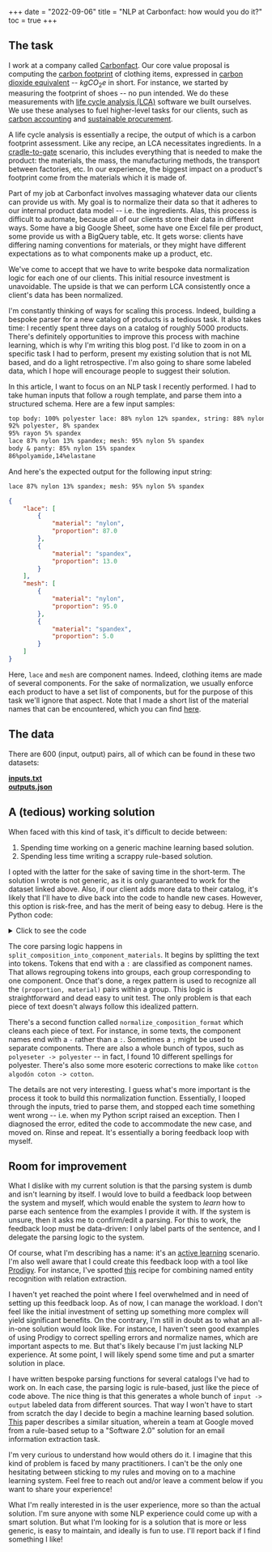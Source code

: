 +++
date = "2022-09-06"
title = "NLP at Carbonfact: how would you do it?"
toc = true
+++

## The task

I work at a company called [Carbonfact](https://www.carbonfact.com/). Our core value proposal is computing the [carbon footprint](https://www.wikiwand.com/en/Carbon_footprint) of clothing items, expressed in [carbon dioxide equivalent](https://www.wikiwand.com/en/Carbon_Dioxide_Equivalent) -- $kgCO_2e$ in short. For instance, we started by measuring the footprint of shoes -- no pun intended. We do these measurements with [life cycle analysis (LCA)](https://www.wikiwand.com/en/Life-cycle_assessment) software we built ourselves. We use these analyses to fuel higher-level tasks for our clients, such as [carbon accounting](https://www.wikiwand.com/en/Carbon_accounting) and [sustainable procurement](https://www.wikiwand.com/en/Sustainable_procurement).

A life cycle analysis is essentially a recipe, the output of which is a carbon footprint assessment. Like any recipe, an LCA necessitates ingredients. In a [cradle-to-gate](https://www.wikiwand.com/en/Life-cycle_assessment#/Cradle-to-gate) scenario, this includes everything that is needed to make the product: the materials, the mass, the manufacturing methods, the transport between factories, etc. In our experience, the biggest impact on a product's footprint come from the materials which it is made of.

Part of my job at Carbonfact involves massaging whatever data our clients can provide us with. My goal is to normalize their data so that it adheres to our internal product data model -- i.e. the ingredients. Alas, this process is difficult to automate, because all of our clients store their data in different ways. Some have a big Google Sheet, some have one Excel file per product, some provide us with a BigQuery table, etc. It gets worse: clients have differing naming conventions for materials, or they might have different expectations as to what components make up a product, etc.

We've come to accept that we have to write bespoke data normalization logic for each one of our clients. This initial resource investment is unavoidable. The upside is that we can perform LCA consistently once a client's data has been normalized.

I'm constantly thinking of ways for scaling this process. Indeed, building a bespoke parser for a new catalog of products is a tedious task. It also takes time: I recently spent three days on a catalog of roughly 5000 products. There's definitely opportunities to improve this process with machine learning, which is why I'm writing this blog post. I'd like to zoom in on a specific task I had to perform, present my existing solution that is not ML based, and do a light retrospective. I'm also going to share some labeled data, which I hope will encourage people to suggest their solution.

In this article, I want to focus on an NLP task I recently performed. I had to take human inputs that follow a rough template, and parse them into a structured schema. Here are a few input samples:

```txt
top body: 100% polyester lace: 88% nylon 12% spandex, string: 88% nylon 12% spandex
92% polyester, 8% spandex
95% rayon 5% spandex
lace 87% nylon 13% spandex; mesh: 95% nylon 5% spandex
body & panty: 85% nylon 15% spandex
86%polyamide,14%elastane
```

And here's the expected output for the following input string:

```txt
lace 87% nylon 13% spandex; mesh: 95% nylon 5% spandex
```

```json
{
    "lace": [
        {
            "material": "nylon",
            "proportion": 87.0
        },
        {
            "material": "spandex",
            "proportion": 13.0
        }
    ],
    "mesh": [
        {
            "material": "nylon",
            "proportion": 95.0
        },
        {
            "material": "spandex",
            "proportion": 5.0
        }
    ]
}
```

Here, `lace` and `mesh` are component names. Indeed, clothing items are made of several components. For the sake of normalization, we usually enforce each product to have a set list of components, but for the purpose of this task we'll ignore that aspect. Note that I made a short list of the material names that can be encountered, which you can find [here](/files/datasets/nlp-carbonfact/materials.txt).

## The data

There are 600 (input, output) pairs, all of which can be found in these two datasets:

<div><a href="/files/datasets/nlp-carbonfact/inputs.txt"><b>inputs.txt</b></a></div>
<div><a href="/files/datasets/nlp-carbonfact/outputs.json"><b>outputs.json</b></a></div>

## A (tedious) working solution

When faced with this kind of task, it's difficult to decide between:

1. Spending time working on a generic machine learning based solution.
2. Spending less time writing a scrappy rule-based solution.

I opted with the latter for the sake of saving time in the short-term. The solution I wrote is not generic, as it is only guaranteed to work for the dataset linked above. Also, if our client adds more data to their catalog, it's likely that I'll have to dive back into the code to handle new cases. However, this option is risk-free, and has the merit of being easy to debug. Here is the Python code:

<details>
  <summary>Click to see the code</summary>

```python
import json
import pathlib
import re
import regex

def normalize_composition_format(text):
    """
    >>> normalize_composition_format('(body) 82% nylon 18% spandex (forro)100% polyester')
    'body: 82% nylon 18% spandex forro: 100% polyester'

    >>> normalize_composition_format('fabric - 80% polyamide 20% elastane/lining - 100% polyester')
    'fabric: 80% polyamide 20% elastane lining: 100% polyester'

    """

    if text == "100% polyester woven (pant) and 95% viscose  5%spandex knitted top":
        return "pants: 100% polyester knitted_top 95% viscose 5%spandex"

    text = re.sub(
        r"\((?P<component>\w+)\)", lambda m: f"{m.group('component')}: ", text
    )
    text = re.sub(r"(?P<component>\w+)\ -", lambda m: f"{m.group('component')}: ", text)
    text = text.replace("/", " ")
    text = text.replace(" %", "%")
    text = text.replace("：", ": ")
    text = re.sub(r"fabric \d:", "fabric:", text)
    text = re.sub(r"(\d+\.?\d*)%", r" \1%", text)
    text = text.replace("top body", "top_body")
    text = text.replace("op body", "top_body")
    text = text.replace("body & panty", "body_panty")
    text = text.replace("edge lace", "edge_lace")
    text = text.replace("edg lace", "edge_lace")
    text = text.replace("cup shell", "cup_shell")
    text = text.replace("centre front and wings", "centre_front_and_wings")
    text = text.replace("cup lining", "cup_lining")
    text = text.replace("front panel", "front_panel")
    text = text.replace("back panel", "back_panel")
    text = text.replace("marl fabric", "marl_fabric")
    text = text.replace("knited top", "knitted_top")
    text = text.replace("striped mesh", "striped_mesh")
    text = text.replace("trim lace", "trim_lace")
    text = text.replace("body-", "body:")
    text = text.replace("liner-", "liner:")
    text = text.replace("mesh-", "mesh:")
    text = text.replace("&", " ")
    text = text.replace("lace ", "lace: ")
    text = text.replace("mesh ", "mesh: ")
    text = text.replace("gusset ", "gusset: ")
    text = text.replace("top ", "top: ")
    text = text.replace("body ", "body: ")
    text = text.replace("fabric ", " fabric: ")
    text = text.replace("bottom ", " bottom: ")
    text = text.replace(" :", ":")
    text = text.replace(";", " ")
    text = text.replace(",", " ")
    text = text.replace(". ", " ")
    text = text.replace("，", " ")
    text = text.replace("pa-00462-tho pa-00464-tho", "pa-00464-tho")
    text = text.replace("pa-00462-tho:", "")
    text = text.replace("g string ", "g-string: ")
    text = text.replace("95% 5%", "100%")
    text = text.replace(":", ": ")
    text = text.replace("\t", " ")
    text = text.replace("$", "%")
    text = text.replace(" with ", " ")
    text = text.replace("  ", " ")
    text = text.replace("%s ", "% ")
    text = text.replace("bci cotton", "cotton")
    text = re.sub(r"pa-\d{5}-tho:", "", text)
    text = text.replace("spandexbottom:", "spandex bottom:")

    # typos
    text = text.replace("sapndex", "spandex")
    text = text.replace("spadnex", "spandex")
    text = text.replace("spandexndex", "spandex")
    text = re.sub("span$", "spandex", text)
    text = re.sub("spande$", "spandex", text)
    text = text.replace("polyest ", "polyester ")
    text = re.sub("polyeste$", "polyester", text)
    text = re.sub("poly$", "polyester", text)
    text = text.replace("polyster", "polyester")
    text = text.replace("polyeste ", "polyester ")
    text = text.replace("elastanee", "elastane")
    text = text.replace(" poly ", " polyester ")
    text = text.replace("cotton algodón coton", "cotton")
    text = text.replace("recycle polyamide", "recycled polyamide")
    text = text.replace("polyester poliéster", "polyester")
    text = text.replace("polystester", "polyester")
    text = text.replace("regualar polyamide", "regular polyamide")
    text = text.replace("recycle nylon", "recycled nylon")
    text = text.replace("buttom", "bottom")
    text = text.replace("recycle polyester", "recycled polyester")
    text = text.replace("125", "12%")
    text = text.replace("135", "13%")
    text = text.replace("recycled polyeser", "recycled polyester")
    text = text.replace("polyeter", "polyester")
    text = text.replace("polyeseter", "polyester")
    text = text.replace("viscouse", "viscose")
    text = text.replace("ctton", "cotton")
    text = text.replace("ryaon", "rayon")

    return text.replace("  ", " ").strip()


def named_pattern(name, pattern):
    return f"(?P<{name}>{pattern})"


def multiple(pattern, at_least_one=True):
    return f"({pattern})+" if at_least_one else f"({pattern})*"


def sep(pattern, sep):
    return pattern + multiple(sep + pattern, at_least_one=False)


def split_composition_into_component_materials(text):
    """

    >>> split_composition_into_component_materials('fabric: 80% polyamide 20% elastane lining: 100% polyester')
    {'fabric': [('80', 'polyamide'), ('20', 'elastane')], 'lining': [('100', 'polyester')]}

    """

    component = ""
    materials = []
    component_materials = {}

    for token in re.split(r"\s+", text):
        if token.endswith(":"):
            if materials:
                component_materials[component] = " ".join(materials)
                materials = []
            component = token.rstrip(":")
        else:
            materials.append(token)
    else:
        if materials:
            component_materials[component] = " ".join(materials)

    # Parse the materials
    material_pat = named_pattern("material", r"[a-zA-ZÀ-ÿ\-\s']+[a-zA-ZÀ-ÿ\-']")
    proportion_pat = named_pattern("proportion", r"\d{1,3}([,\.]\d{1,2})?") + "%?"

    for component, materials in component_materials.items():
        pattern = sep(rf"{proportion_pat}\s*{material_pat}", " ")
        match = regex.match(pattern, materials)
        component_materials[component] = [
            {
                "material": m,
                "proportion": float(p)
            }
            for m, p in zip(
                match.capturesdict()["material"],
                match.capturesdict()["proportion"],
            )
        ]

    return component_materials

inputs = pathlib.Path('inputs.txt').read_text().splitlines()
outputs = []

for inp in inputs:
    inp = normalize_composition_format(inp)
    out = split_composition_into_component_materials(inp)
    outputs.append(out)

expected_outputs = json.loads(pathlib.Path('outputs.json').read_text())
outputs == expected_outputs
```
</details>

The core parsing logic happens in `split_composition_into_component_materials`. It begins by splitting the text into tokens. Tokens that end with a `:` are classified as component names. That allows regrouping tokens into groups, each group corresponding to one component. Once that's done, a regex pattern is used to recognize all the `(proportion, material)` pairs within a group. This logic is straightforward and dead easy to unit test. The only problem is that each piece of text doesn't always follow this idealized pattern.

There's a second function called `normalize_composition_format` which cleans each piece of text. For instance, in some texts, the component names end with a `-` rather than a `:`. Sometimes a `;` might be used to separate components. There are also a whole bunch of typos, such as `polyeseter -> polyester` -- in fact, I found 10 different spellings for polyester. There's also some more esoteric corrections to make like `cotton algodón coton -> cotton`.

The details are not very interesting. I guess what's more important is the process it took to build this normalization function. Essentially, I looped through the inputs, tried to parse them, and stopped each time something went wrong -- i.e. when my Python script raised an exception. Then I diagnosed the error, edited the code to accommodate the new case, and moved on. Rinse and repeat. It's essentially a boring feedback loop with myself.

## Room for improvement

What I dislike with my current solution is that the parsing system is dumb and isn't learning by itself. I would love to build a feedback loop between the system and myself, which would enable the system to *learn* how to parse each sentence from the examples I provide it with. If the system is unsure, then it asks me to confirm/edit a parsing. For this to work, the feedback loop must be data-driven: I only label parts of the sentence, and I delegate the parsing logic to the system.

Of course, what I'm describing has a name: it's an [active learning](https://www.wikiwand.com/en/Active_learning_(machine_learning)) scenario. I'm also well aware that I could create this feedback loop with a tool like [Prodigy](https://prodi.gy/). For instance, I've spotted [this](https://prodi.gy/docs/dependencies-relations#ner) recipe for combining named entity recognition with relation extraction.

I haven't yet reached the point where I feel overwhelmed and in need of setting up this feedback loop. As of now, I can manage the workload. I don't feel like the initial investment of setting up something more complex will yield significant benefits. On the contrary, I'm still in doubt as to what an all-in-one solution would look like. For instance, I haven't seen good examples of using Prodigy to correct spelling errors and normalize names, which are important aspects to me. But that's likely because I'm just lacking NLP experience. At some point, I will likely spend some time and put a smarter solution in place.

I have written bespoke parsing functions for several catalogs I've had to work on. In each case, the parsing logic is rule-based, just like the piece of code above. The nice thing is that this generates a whole bunch of `input -> output` labeled data from different sources. That way I won't have to start from scratch the day I decide to begin a machine learning based solution. [This](https://www.cidrdb.org/cidr2020/papers/p31-sheng-cidr20.pdf) paper describes a similar situation, wherein a team at Google moved from a rule-based setup to a "Software 2.0" solution for an email information extraction task.

I'm very curious to understand how would others do it. I imagine that this kind of problem is faced by many practitioners. I can't be the only one hesitating between sticking to my rules and moving on to a machine learning system. Feel free to reach out and/or leave a comment below if you want to share your experience!

What I'm really interested in is the user experience, more so than the actual solution. I'm sure anyone with some NLP experience could come up with a smart solution. But what I'm looking for is a solution that is more or less generic, is easy to maintain, and ideally is fun to use. I'll report back if I find something I like!

